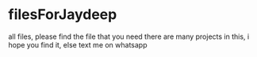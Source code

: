 # filesForJaydeep
all files, please find the file that you need there are many projects in this, i hope you find it, else text me on whatsapp
